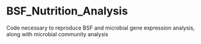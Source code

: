 # BSF_Nutrition_Analysis
Code necessary to reproduce BSF and microbial gene expression analysis, along with microbial community analysis
